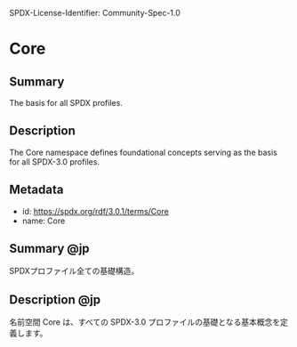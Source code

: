 SPDX-License-Identifier: Community-Spec-1.0

# Core

## Summary

The basis for all SPDX profiles.

## Description

The Core namespace defines foundational concepts serving as the basis for all
SPDX-3.0 profiles.

## Metadata

- id: https://spdx.org/rdf/3.0.1/terms/Core
- name: Core

## Summary @jp

SPDXプロファイル全ての基礎構造。

## Description @jp

名前空間 Core は、すべての SPDX-3.0 プロファイルの基礎となる基本概念を定義します。
